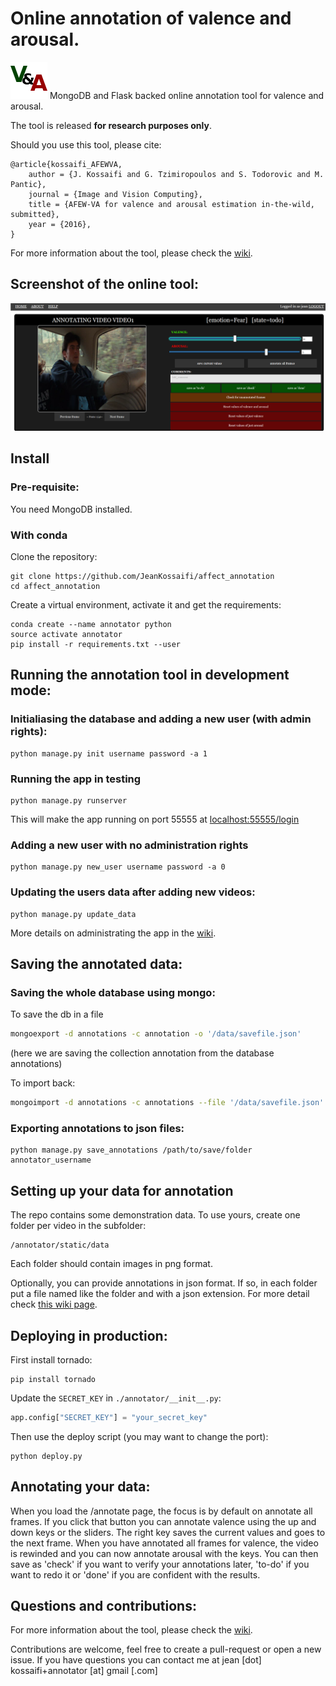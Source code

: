 # Online annotation of valence and arousal.
![logo](./annotator/static/favicon.png) MongoDB and Flask backed online annotation tool for valence and arousal.

The tool is released **for research purposes only**.

Should you use this tool, please cite:
```
@article{kossaifi_AFEWVA,
    author = {J. Kossaifi and G. Tzimiropoulos and S. Todorovic and M. Pantic},
    journal = {Image and Vision Computing},
    title = {AFEW-VA for valence and arousal estimation in-the-wild, submitted},
    year = {2016},
}
```

For more information about the tool, please check the [wiki](https://github.com/JeanKossaifi/valence_arousal_annotator/wiki).
 
## Screenshot of the online tool:
![screenshot annotator](./images/annotator.png)


## Install

### Pre-requisite:
You need MongoDB installed.

### With conda

Clone the repository:
```
git clone https://github.com/JeanKossaifi/affect_annotation
cd affect_annotation
```

Create a virtual environment, activate it and get the requirements:
```
conda create --name annotator python
source activate annotator
pip install -r requirements.txt --user
```

## Running the annotation tool in development mode:

### Initialiasing the database and adding a new user (with admin rights):
```
python manage.py init username password -a 1
```

### Running the app in testing
```
python manage.py runserver
```
This will make the app running on port 55555 at [localhost:55555/login](localhost:55555/login)

### Adding a new user with no administration rights
```
python manage.py new_user username password -a 0
```

### Updating the users data after adding new videos:
```
python manage.py update_data
```

More details on administrating the app in the [wiki](https://github.com/JeanKossaifi/valence_arousal_annotator/wiki/Deploying-the-server).


## Saving the annotated data:

### Saving the whole database using mongo:
To save the db in a file 
``` bash
mongoexport -d annotations -c annotation -o '/data/savefile.json'
```
(here we are saving the collection annotation from the database annotations)

To import back:
``` bash
mongoimport -d annotations -c annotations --file '/data/savefile.json'
```

### Exporting annotations to json files:
```
python manage.py save_annotations /path/to/save/folder annotator_username
```

## Setting up your data for annotation
The repo contains some demonstration data. 
To use yours, create one folder per video in the subfolder:
```
/annotator/static/data
```
Each folder should contain images in png format.

Optionally, you can provide annotations in json format.
If so, in each folder put a file named like the folder and with a json extension.
For more detail check [this wiki page](https://github.com/JeanKossaifi/valence_arousal_annotator/wiki/Setting-up-the-data-to-annotate).


## Deploying in production:
First install tornado:
```
pip install tornado
```

Update the `SECRET_KEY` in `./annotator/__init__.py`:
```python
app.config["SECRET_KEY"] = "your_secret_key"
```

Then use the deploy script (you may want to change the port):
```
python deploy.py
```


## Annotating your data:
When you load the /annotate page, the focus is by default on annotate all frames.
If you click that button you can annotate valence using the up and down keys or the sliders.
The right key saves the current values and goes to the next frame.
When you have annotated all frames for valence, the video is rewinded and you can now annotate arousal with the keys.
You can then save as 'check' if you want to verify your annotations later, 'to-do' if you want to redo it or 'done' if you are confident with the results.

## Questions and contributions:
For more information about the tool, please check the [wiki](https://github.com/JeanKossaifi/valence_arousal_annotator/wiki).

Contributions are welcome, feel free to create a pull-request or open a new issue.
If you have questions you can contact me at jean [dot] kossaifi+annotator [at] gmail [.com]

